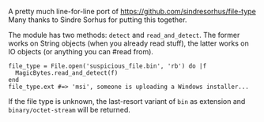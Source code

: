 A pretty much line-for-line port of https://github.com/sindresorhus/file-type
Many thanks to Sindre Sorhus for putting this together.

The module has two methods: `detect` and `read_and_detect`. The former works on String
objects (when you already read stuff), the latter works on IO objects (or anything you
can #read from).

    file_type = File.open('suspicious_file.bin', 'rb') do |f
      MagicBytes.read_and_detect(f)
    end
    file_type.ext #=> 'msi', someone is uploading a Windows installer...

If the file type is unknown, the last-resort variant of `bin` as extension
and `binary/octet-stream` will be returned.